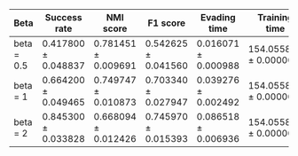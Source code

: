 | Beta | Success rate | NMI score | F1 score | Evading time | Training time |
|---|---|---|---|---|---|
| beta = 0.5 | 0.417800 ± 0.048837 | 0.781451 ± 0.009691 | 0.542625 ± 0.041560 | 0.016071 ± 0.000988 | 154.055809 ± 0.000000 |
| beta = 1 | 0.664200 ± 0.049465 | 0.749747 ± 0.010873 | 0.703340 ± 0.027947 | 0.039276 ± 0.002492 | 154.055809 ± 0.000000 |
| beta = 2 | 0.845300 ± 0.033828 | 0.668094 ± 0.012426 | 0.745970 ± 0.015393 | 0.086518 ± 0.006936 | 154.055809 ± 0.000000 |